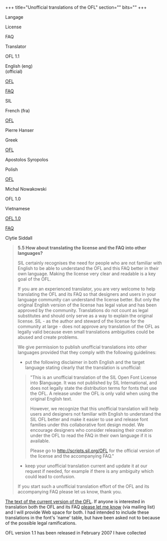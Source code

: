 +++
title="Unofficial translations of the OFL"
section=""
bits=""
+++


Langage

License

FAQ

Translator

OFL 1.1

English (eng)\
 (official)

[OFL](http://scripts.sil.org/OFL_web)

[FAQ](http://scripts.sil.org/OFL-FAQ_web)

SIL

French (fra)

[OFL](OFL-fr.html)

Pierre Hanser

Greek

[OFL](OFL-el.html)

Apostolos Syropolos

Polish

[OFL](OFL-pl.html)

Michal Nowakowski

OFL 1.0

Vietnamese

[OFL 1.0](OFL-vi.html)

[FAQ](OFL-FAQ-vi.html)

Clytie Siddall

> **5.5 How about translating the license and the FAQ into other
> languages?**
>
> SIL certainly recognises the need for people who are not familiar with
> English to be able to understand the OFL and this FAQ better in their
> own language. Making the license very clear and readable is a key goal
> of the OFL.
>
> If you are an experienced translator, you are very welcome to help
> translating the OFL and its FAQ so that designers and users in your
> language community can understand the license better. But only the
> original English version of the license has legal value and has been
> approved by the community. Translations do not count as legal
> substitutes and should only serve as a way to explain the original
> license. SIL - as the author and steward of the license for the
> community at large - does not approve any translation of the OFL as
> legally valid because even small translations ambiguities could be
> abused and create problems.
>
> We give permission to publish unofficial translations into other
> languages provided that they comply with the following guidelines:
>
> - put the following disclaimer in both English and the target language
> stating clearly that the translation is unofficial:
>
> > "This is an unofficial translation of the SIL Open Font License into
> > \$language. It was not published by SIL International, and does not
> > legally state the distribution terms for fonts that use the OFL. A
> > release under the OFL is only valid when using the original English
> > text.
> >
> > However, we recognize that this unofficial translation will help
> > users and designers not familiar with English to understand the SIL
> > OFL better and make it easier to use and release font families under
> > this collaborative font design model. We encourage designers who
> > consider releasing their creation under the OFL to read the FAQ in
> > their own language if it is available.
> >
> > Please go to http://scripts.sil.org/OFL for the official version of
> > the license and the accompanying FAQ."
>
> - keep your unofficial translation current and update it at our
> request if needed, for example if there is any ambiguity which could
> lead to confusion.
>
> If you start such a unofficial translation effort of the OFL and its
> accompanying FAQ please let us know, thank you.

[The text of the current version of the
OFL](http://scripts.sil.org/OFL_web). If anyone is interested in
translation both the OFL and its FAQ [please let me
know](mailto:fontforge-devel@lists.sourceforge.net) (via mailing list)
and I will provide Web space for both. I had intended to include these
translations in the font's 'name' table, but have been asked not to
because of the possible legal ramifications.

OFL version 1.1 has been released in February 2007 I have collected
